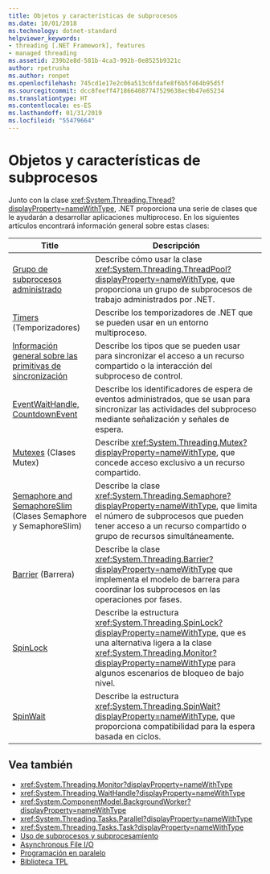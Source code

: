 ```yaml
---
title: Objetos y características de subprocesos
ms.date: 10/01/2018
ms.technology: dotnet-standard
helpviewer_keywords:
- threading [.NET Framework], features
- managed threading
ms.assetid: 239b2e8d-581b-4ca3-992b-0e8525b9321c
author: rpetrusha
ms.author: ronpet
ms.openlocfilehash: 745cd1e17e2c06a513c6fdafe8f6b5f464b95d5f
ms.sourcegitcommit: dcc8feeff4718664087747529638ec9b47e65234
ms.translationtype: HT
ms.contentlocale: es-ES
ms.lasthandoff: 01/31/2019
ms.locfileid: "55479664"
---
```

# <a name="threading-objects-and-features"></a>Objetos y características de subprocesos

Junto con la clase <xref:System.Threading.Thread?displayProperty=nameWithType>, .NET proporciona una serie de clases que le ayudarán a desarrollar aplicaciones multiproceso. En los siguientes artículos encontrará información general sobre estas clases:

|Title|Descripción|  
|-----------|-----------------|  
|[Grupo de subprocesos administrado](the-managed-thread-pool.md)|Describe cómo usar la clase <xref:System.Threading.ThreadPool?displayProperty=nameWithType>, que proporciona un grupo de subprocesos de trabajo administrados por .NET.|  
|[Timers](timers.md) (Temporizadores)|Describe los temporizadores de .NET que se pueden usar en un entorno multiproceso.|
|[Información general sobre las primitivas de sincronización](overview-of-synchronization-primitives.md)|Describe los tipos que se pueden usar para sincronizar el acceso a un recurso compartido o la interacción del subproceso de control.|
|[EventWaitHandle, CountdownEvent](eventwaithandle-autoresetevent-countdownevent-manualresetevent.md)|Describe los identificadores de espera de eventos administrados, que se usan para sincronizar las actividades del subproceso mediante señalización y señales de espera.|
|[Mutexes](mutexes.md) (Clases Mutex)|Describe <xref:System.Threading.Mutex?displayProperty=nameWithType>, que concede acceso exclusivo a un recurso compartido.|
|[Semaphore and SemaphoreSlim](semaphore-and-semaphoreslim.md) (Clases Semaphore y SemaphoreSlim)|Describe la clase <xref:System.Threading.Semaphore?displayProperty=nameWithType>, que limita el número de subprocesos que pueden tener acceso a un recurso compartido o grupo de recursos simultáneamente.|
|[Barrier](barrier.md) (Barrera)|Describe la clase <xref:System.Threading.Barrier?displayProperty=nameWithType> que implementa el modelo de barrera para coordinar los subprocesos en las operaciones por fases.|
|[SpinLock](spinlock.md)|Describe la estructura <xref:System.Threading.SpinLock?displayProperty=nameWithType>, que es una alternativa ligera a la clase <xref:System.Threading.Monitor?displayProperty=nameWithType> para algunos escenarios de bloqueo de bajo nivel.|
|[SpinWait](spinwait.md)|Describe la estructura <xref:System.Threading.SpinWait?displayProperty=nameWithType>, que proporciona compatibilidad para la espera basada en ciclos.|

## <a name="see-also"></a>Vea también

- <xref:System.Threading.Monitor?displayProperty=nameWithType>
- <xref:System.Threading.WaitHandle?displayProperty=nameWithType>
- <xref:System.ComponentModel.BackgroundWorker?displayProperty=nameWithType>
- <xref:System.Threading.Tasks.Parallel?displayProperty=nameWithType>
- <xref:System.Threading.Tasks.Task?displayProperty=nameWithType>
- [Uso de subprocesos y subprocesamiento](using-threads-and-threading.md)
- [Asynchronous File I/O](../io/asynchronous-file-i-o.md)
- [Programación en paralelo](../parallel-programming/index.md)
- [Biblioteca TPL](../parallel-programming/task-parallel-library-tpl.md)
